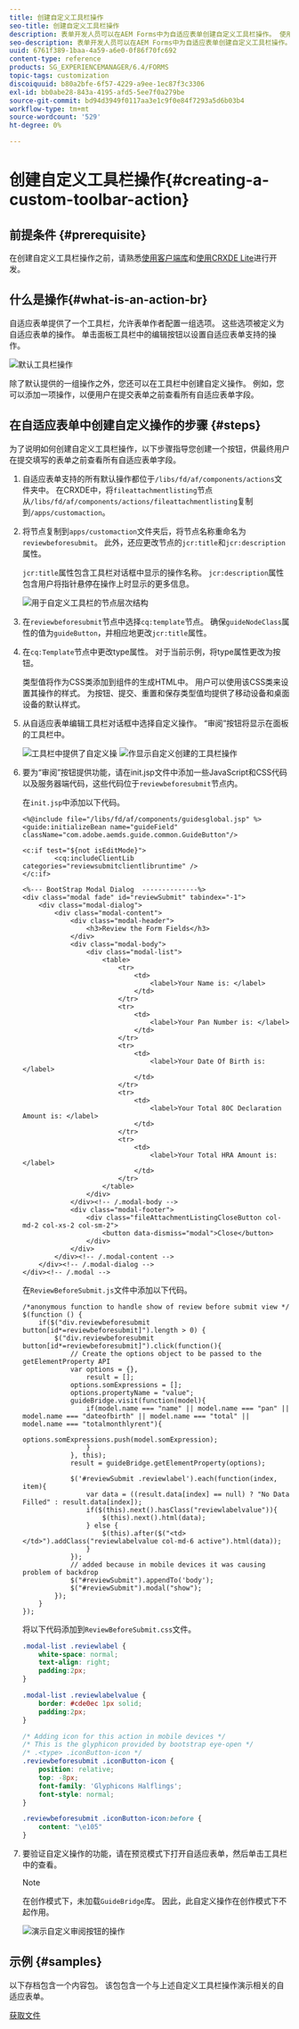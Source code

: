```yaml
---
title: 创建自定义工具栏操作
seo-title: 创建自定义工具栏操作
description: 表单开发人员可以在AEM Forms中为自适应表单创建自定义工具栏操作。 使用自定义操作，表单作者可以为其最终用户提供更多工作流和选项。
seo-description: 表单开发人员可以在AEM Forms中为自适应表单创建自定义工具栏操作。 使用自定义操作，表单作者可以为其最终用户提供更多工作流和选项。
uuid: 6761f389-1baa-4a59-a6e0-0f86f70fc692
content-type: reference
products: SG_EXPERIENCEMANAGER/6.4/FORMS
topic-tags: customization
discoiquuid: b80a2bfe-6f57-4229-a9ee-1ec87f3c3306
exl-id: bb0abe28-843a-4195-afd5-5ee7f0a279be
source-git-commit: bd94d3949f0117aa3e1c9f0e84f7293a5d6b03b4
workflow-type: tm+mt
source-wordcount: '529'
ht-degree: 0%

---
```


# 创建自定义工具栏操作{#creating-a-custom-toolbar-action}

## 前提条件 {#prerequisite}

在创建自定义工具栏操作之前，请熟悉[使用客户端库](/help/sites-developing/clientlibs.md)和[使用CRXDE Lite](/help/sites-developing/developing-with-crxde-lite.md)进行开发。

## 什么是操作{#what-is-an-action-br}

自适应表单提供了一个工具栏，允许表单作者配置一组选项。 这些选项被定义为自适应表单的操作。 单击面板工具栏中的编辑按钮以设置自适应表单支持的操作。

![默认工具栏操作](assets/default_toolbar_actions.png)

除了默认提供的一组操作之外，您还可以在工具栏中创建自定义操作。 例如，您可以添加一项操作，以便用户在提交表单之前查看所有自适应表单字段。

## 在自适应表单中创建自定义操作的步骤 {#steps}

为了说明如何创建自定义工具栏操作，以下步骤指导您创建一个按钮，供最终用户在提交填写的表单之前查看所有自适应表单字段。

1. 自适应表单支持的所有默认操作都位于`/libs/fd/af/components/actions`文件夹中。 在CRXDE中，将`fileattachmentlisting`节点从`/libs/fd/af/components/actions/fileattachmentlisting`复制到`/apps/customaction`。

1. 将节点复制到`apps/customaction`文件夹后，将节点名称重命名为`reviewbeforesubmit`。 此外，还应更改节点的`jcr:title`和`jcr:description`属性。

   `jcr:title`属性包含工具栏对话框中显示的操作名称。 `jcr:description`属性包含用户将指针悬停在操作上时显示的更多信息。

   ![用于自定义工具栏的节点层次结构](assets/action3.png)

1. 在`reviewbeforesubmit`节点中选择`cq:template`节点。 确保`guideNodeClass`属性的值为`guideButton`，并相应地更改`jcr:title`属性。
1. 在`cq:Template`节点中更改type属性。 对于当前示例，将type属性更改为按钮。

   类型值将作为CSS类添加到组件的生成HTML中。 用户可以使用该CSS类来设置其操作的样式。 为按钮、提交、重置和保存类型值均提供了移动设备和桌面设备的默认样式。

1. 从自适应表单编辑工具栏对话框中选择自定义操作。 “审阅”按钮将显示在面板的工具栏中。

   ![工具栏中提供了自定义操](assets/custom_action_available_in_toolbar.png) ![作显示自定义创建的工具栏操作](assets/action7.png)

1. 要为“审阅”按钮提供功能，请在init.jsp文件中添加一些JavaScript和CSS代码以及服务器端代码，这些代码位于`reviewbeforesubmit`节点内。

   在`init.jsp`中添加以下代码。

   ```
   <%@include file="/libs/fd/af/components/guidesglobal.jsp" %>
   <guide:initializeBean name="guideField" className="com.adobe.aemds.guide.common.GuideButton"/>
   
   <c:if test="${not isEditMode}">
           <cq:includeClientLib categories="reviewsubmitclientlibruntime" />
   </c:if>
   
   <%--- BootStrap Modal Dialog  --------------%>
   <div class="modal fade" id="reviewSubmit" tabindex="-1">
       <div class="modal-dialog">
           <div class="modal-content">
               <div class="modal-header">
                   <h3>Review the Form Fields</h3>
               </div>
               <div class="modal-body">
                   <div class="modal-list">
                       <table>
                           <tr>
                               <td>
                                   <label>Your Name is: </label>
                               </td>
                           </tr>
                           <tr>
                               <td>
                                   <label>Your Pan Number is: </label>
                               </td>
                           </tr>
                           <tr>
                               <td>
                                   <label>Your Date Of Birth is: </label>
                               </td>
                           </tr>
                           <tr>
                               <td>
                                   <label>Your Total 80C Declaration Amount is: </label>
                               </td>
                           </tr>
                           <tr>
                               <td>
                                   <label>Your Total HRA Amount is: </label>
                               </td>
                           </tr>
                       </table>
                   </div>
               </div><!-- /.modal-body -->
               <div class="modal-footer">
                   <div class="fileAttachmentListingCloseButton col-md-2 col-xs-2 col-sm-2">
                       <button data-dismiss="modal">Close</button>
                   </div>
               </div>
           </div><!-- /.modal-content -->
       </div><!-- /.modal-dialog -->
   </div><!-- /.modal -->
   ```

   在`ReviewBeforeSubmit.js`文件中添加以下代码。

   ```
   /*anonymous function to handle show of review before submit view */
   $(function () {
       if($("div.reviewbeforesubmit button[id*=reviewbeforesubmit]").length > 0) {
           $("div.reviewbeforesubmit button[id*=reviewbeforesubmit]").click(function(){
               // Create the options object to be passed to the getElementProperty API
               var options = {},
                   result = [];
               options.somExpressions = [];
               options.propertyName = "value";
               guideBridge.visit(function(model){
                   if(model.name === "name" || model.name === "pan" || model.name === "dateofbirth" || model.name === "total" || model.name === "totalmonthlyrent"){
                           options.somExpressions.push(model.somExpression);
                   }
               }, this);
               result = guideBridge.getElementProperty(options);
   
               $('#reviewSubmit .reviewlabel').each(function(index, item){
                   var data = ((result.data[index] == null) ? "No Data Filled" : result.data[index]);
                   if($(this).next().hasClass("reviewlabelvalue")){
                       $(this).next().html(data);
                   } else {
                       $(this).after($("<td></td>").addClass("reviewlabelvalue col-md-6 active").html(data));
                   }
               });
               // added because in mobile devices it was causing problem of backdrop
               $("#reviewSubmit").appendTo('body');
               $("#reviewSubmit").modal("show");
           });
       }
   });
   ```

   将以下代码添加到`ReviewBeforeSubmit.css`文件。

   ```css
   .modal-list .reviewlabel {
       white-space: normal;
       text-align: right;
       padding:2px;
   }
   
   .modal-list .reviewlabelvalue {
       border: #cde0ec 1px solid;
       padding:2px;
   }
   
   /* Adding icon for this action in mobile devices */
   /* This is the glyphicon provided by bootstrap eye-open */
   /* .<type> .iconButton-icon */
   .reviewbeforesubmit .iconButton-icon {
       position: relative;
       top: -8px;
       font-family: 'Glyphicons Halflings';
       font-style: normal;
   }
   
   .reviewbeforesubmit .iconButton-icon:before {
       content: "\e105"
   }
   ```

1. 要验证自定义操作的功能，请在预览模式下打开自适应表单，然后单击工具栏中的查看。

   >[!NOTE]
   >
   >在创作模式下，未加载`GuideBridge`库。 因此，此自定义操作在创作模式下不起作用。

   ![演示自定义审阅按钮的操作](assets/action9.png)

## 示例 {#samples}

以下存档包含一个内容包。 该包包含一个与上述自定义工具栏操作演示相关的自适应表单。

[获取文件](assets/customtoolbaractiondemo.zip)
